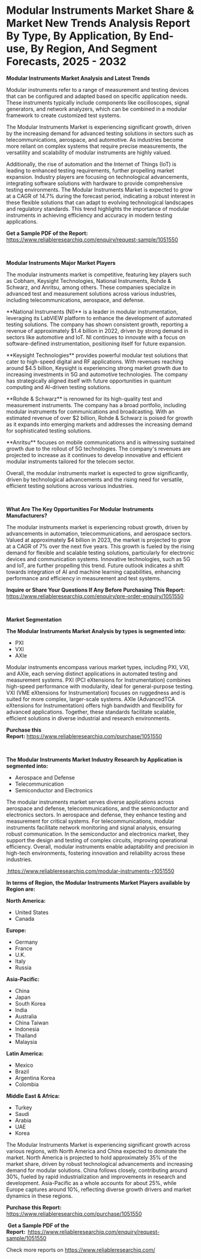 <p><h1>Modular Instruments Market Share & Market New Trends Analysis Report By Type, By Application, By End-use, By Region, And Segment Forecasts, 2025 - 2032</h1></p><p><strong>Modular Instruments Market Analysis and Latest Trends</strong></p>
<p><p>Modular instruments refer to a range of measurement and testing devices that can be configured and adapted based on specific application needs. These instruments typically include components like oscilloscopes, signal generators, and network analyzers, which can be combined in a modular framework to create customized test systems. </p><p>The Modular Instruments Market is experiencing significant growth, driven by the increasing demand for advanced testing solutions in sectors such as telecommunications, aerospace, and automotive. As industries become more reliant on complex systems that require precise measurements, the versatility and scalability of modular instruments are highly valued. </p><p>Additionally, the rise of automation and the Internet of Things (IoT) is leading to enhanced testing requirements, further propelling market expansion. Industry players are focusing on technological advancements, integrating software solutions with hardware to provide comprehensive testing environments. The Modular Instruments Market is expected to grow at a CAGR of 14.7% during the forecast period, indicating a robust interest in these flexible solutions that can adapt to evolving technological landscapes and regulatory standards. This trend highlights the importance of modular instruments in achieving efficiency and accuracy in modern testing applications.</p></p>
<p><strong>Get a Sample PDF of the Report:&nbsp;</strong> <a href="https://www.reliableresearchiq.com/enquiry/request-sample/1051550?utm_campaign=2613&utm_medium=2&utm_source=Github&utm_content=ia&utm_term=20022025&utm_id=modular-instruments">https://www.reliableresearchiq.com/enquiry/request-sample/1051550</a></p>
<p>&nbsp;</p>
<p><strong>Modular Instruments Major Market Players</strong></p>
<p><p>The modular instruments market is competitive, featuring key players such as Cobham, Keysight Technologies, National Instruments, Rohde & Schwarz, and Anritsu, among others. These companies specialize in advanced test and measurement solutions across various industries, including telecommunications, aerospace, and defense.</p><p>**National Instruments (NI)** is a leader in modular instrumentation, leveraging its LabVIEW platform to enhance the development of automated testing solutions. The company has shown consistent growth, reporting a revenue of approximately $1.4 billion in 2022, driven by strong demand in sectors like automotive and IoT. NI continues to innovate with a focus on software-defined instrumentation, positioning itself for future expansion.</p><p>**Keysight Technologies** provides powerful modular test solutions that cater to high-speed digital and RF applications. With revenues reaching around $4.5 billion, Keysight is experiencing strong market growth due to increasing investments in 5G and automotive technologies. The company has strategically aligned itself with future opportunities in quantum computing and AI-driven testing solutions.</p><p>**Rohde & Schwarz** is renowned for its high-quality test and measurement instruments. The company has a broad portfolio, including modular instruments for communications and broadcasting. With an estimated revenue of over $2 billion, Rohde & Schwarz is poised for growth as it expands into emerging markets and addresses the increasing demand for sophisticated testing solutions.</p><p>**Anritsu** focuses on mobile communications and is witnessing sustained growth due to the rollout of 5G technologies. The company's revenues are projected to increase as it continues to develop innovative and efficient modular instruments tailored for the telecom sector.</p><p>Overall, the modular instruments market is expected to grow significantly, driven by technological advancements and the rising need for versatile, efficient testing solutions across various industries.</p></p>
<p>&nbsp;</p>
<p><strong>What Are The Key Opportunities For Modular Instruments Manufacturers?</strong></p>
<p><p>The modular instruments market is experiencing robust growth, driven by advancements in automation, telecommunications, and aerospace sectors. Valued at approximately $4 billion in 2023, the market is projected to grow at a CAGR of 7% over the next five years. This growth is fueled by the rising demand for flexible and scalable testing solutions, particularly for electronic devices and communication systems. Innovative technologies, such as 5G and IoT, are further propelling this trend. Future outlook indicates a shift towards integration of AI and machine learning capabilities, enhancing performance and efficiency in measurement and test systems.</p></p>
<p><strong>Inquire or Share Your Questions If Any Before Purchasing This Report:</strong> <a href="https://www.reliableresearchiq.com/enquiry/pre-order-enquiry/1051550?utm_campaign=2613&utm_medium=2&utm_source=Github&utm_content=ia&utm_term=20022025&utm_id=modular-instruments">https://www.reliableresearchiq.com/enquiry/pre-order-enquiry/1051550</a></p>
<p>&nbsp;</p>
<p><strong>Market Segmentation</strong></p>
<p><strong>The Modular Instruments Market Analysis by types is segmented into:</strong></p>
<p><ul><li>PXI</li><li>VXI</li><li>AXIe</li></ul></p>
<p><p>Modular instruments encompass various market types, including PXI, VXI, and AXIe, each serving distinct applications in automated testing and measurement systems. PXI (PCI eXtensions for Instrumentation) combines high-speed performance with modularity, ideal for general-purpose testing. VXI (VME eXtensions for Instrumentation) focuses on ruggedness and is suited for more complex, larger-scale systems. AXIe (AdvancedTCA eXtensions for Instrumentation) offers high bandwidth and flexibility for advanced applications. Together, these standards facilitate scalable, efficient solutions in diverse industrial and research environments.</p></p>
<p><strong>Purchase this Report:&nbsp;</strong><a href="https://www.reliableresearchiq.com/purchase/1051550?utm_campaign=2613&utm_medium=2&utm_source=Github&utm_content=ia&utm_term=20022025&utm_id=modular-instruments">https://www.reliableresearchiq.com/purchase/1051550</a></p>
<p>&nbsp;</p>
<p><strong>The Modular Instruments Market Industry Research by Application is segmented into:</strong></p>
<p><ul><li>Aerospace and Defense</li><li>Telecommunication</li><li>Semiconductor and Electronics</li></ul></p>
<p><p>The modular instruments market serves diverse applications across aerospace and defense, telecommunications, and the semiconductor and electronics sectors. In aerospace and defense, they enhance testing and measurement for critical systems. For telecommunications, modular instruments facilitate network monitoring and signal analysis, ensuring robust communication. In the semiconductor and electronics market, they support the design and testing of complex circuits, improving operational efficiency. Overall, modular instruments enable adaptability and precision in high-tech environments, fostering innovation and reliability across these industries.</p></p>
<p><a href="https://www.reliableresearchiq.com/modular-instruments-r1051550?utm_campaign=2613&utm_medium=2&utm_source=Github&utm_content=ia&utm_term=20022025&utm_id=modular-instruments">&nbsp;https://www.reliableresearchiq.com/modular-instruments-r1051550</a></p>
<p><strong>In terms of Region, the Modular Instruments Market Players available by Region are:</strong></p>
<p>
    <p> <strong> North America: </strong>
        <ul>
            <li>United States</li>
            <li>Canada</li>
        </ul>
        </p> 
    <p> <strong> Europe: </strong>
        <ul>
            <li>Germany</li>
            <li>France</li>
            <li>U.K.</li>
            <li>Italy</li>
            <li>Russia</li>
        </ul>
        </p> 
    <p> <strong> Asia-Pacific: </strong>
        <ul>
            <li>China</li>
            <li>Japan</li>
            <li>South Korea</li>
            <li>India</li>
            <li>Australia</li>
            <li>China Taiwan</li>
            <li>Indonesia</li>
            <li>Thailand</li>
            <li>Malaysia</li>
        </ul>
        </p> 
    <p> <strong> Latin America: </strong>
        <ul>
            <li>Mexico</li>
            <li>Brazil</li>
            <li>Argentina Korea</li>
            <li>Colombia</li>
        </ul>
        </p> 
    <p> <strong> Middle East & Africa: </strong>
        <ul>
            <li>Turkey</li>
            <li>Saudi</li>
            <li>Arabia</li>
            <li>UAE</li>
            <li>Korea</li>
        </ul>
    </p>
    </p>
<p><p>The Modular Instruments Market is experiencing significant growth across various regions, with North America and China expected to dominate the market. North America is projected to hold approximately 35% of the market share, driven by robust technological advancements and increasing demand for modular solutions. China follows closely, contributing around 30%, fueled by rapid industrialization and improvements in research and development. Asia-Pacific as a whole accounts for about 25%, while Europe captures around 10%, reflecting diverse growth drivers and market dynamics in these regions.</p></p>
<p><strong>Purchase this Report: </strong><a href="https://www.reliableresearchiq.com/purchase/1051550?utm_campaign=2613&utm_medium=2&utm_source=Github&utm_content=ia&utm_term=20022025&utm_id=modular-instruments">https://www.reliableresearchiq.com/purchase/1051550</a></p>
<p>&nbsp;<strong>Get a Sample PDF of the Report:&nbsp;&nbsp;</strong><a href="https://www.reliableresearchiq.com/enquiry/request-sample/1051550?utm_campaign=2613&utm_medium=2&utm_source=Github&utm_content=ia&utm_term=20022025&utm_id=modular-instruments">https://www.reliableresearchiq.com/enquiry/request-sample/1051550</a></p>
<p><strong></strong></p>
<p>Check more reports on <a href="https://www.reliableresearchiq.com/?utm_campaign=2613&utm_medium=2&utm_source=Github&utm_content=ia&utm_term=20022025&utm_id=modular-instruments">https://www.reliableresearchiq.com/</a></p>